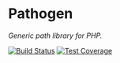 # Pathogen

*Generic path library for PHP.*

[![Build Status]](http://travis-ci.org/eloquent/pathogen)
[![Test Coverage]](http://lqnt.co/pathogen/artifacts/tests/coverage/)

<!-- references -->
[Build Status]: https://raw.github.com/eloquent/pathogen/gh-pages/artifacts/images/icecave/regular/build-status.png
[Test Coverage]: https://raw.github.com/eloquent/pathogen/gh-pages/artifacts/images/icecave/regular/coverage.png
